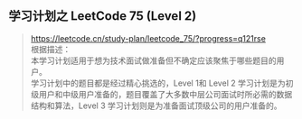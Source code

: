 ## 学习计划之 LeetCode 75 (Level 2)

> https://leetcode.cn/study-plan/leetcode_75/?progress=q121rse        
> 根据描述：     
> 本学习计划适用于想为技术面试做准备但不确定应该聚焦于哪些题目的用户。     
> 学习计划中的题目都是经过精心挑选的，Level 1和 Level 2 学习计划是为初级用户和中级用户准备的，题目覆盖了大多数中层公司面试时所必需的数据结构和算法，Level 3 学习计划则是为准备面试顶级公司的用户准备的。  

